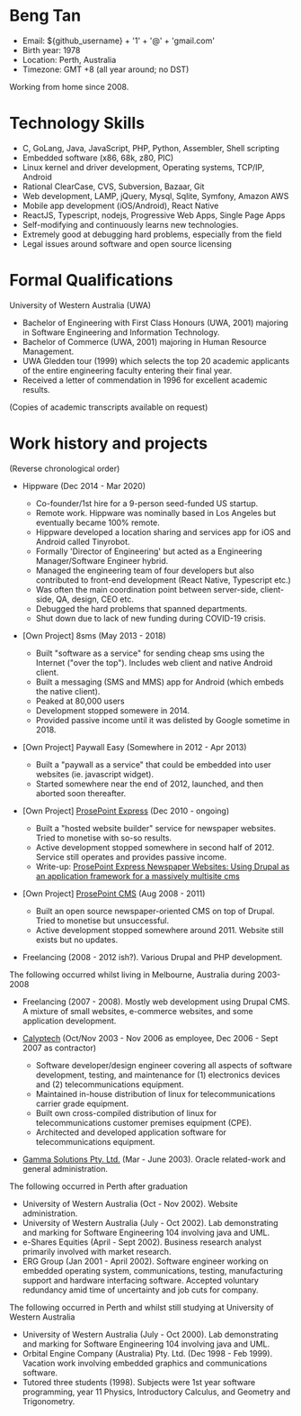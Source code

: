 # Beng Tan

* Email: ${github_username} + '1' + '@' + 'gmail.com'
* Birth year: 1978
* Location: Perth, Australia
* Timezone: GMT +8 (all year around; no DST)

Working from home since 2008.


# Technology Skills

* C, GoLang, Java, JavaScript, PHP, Python, Assembler, Shell scripting
* Embedded software (x86, 68k, z80, PIC)
* Linux kernel and driver development, Operating systems, TCP/IP, Android
* Rational ClearCase, CVS, Subversion, Bazaar, Git
* Web development, LAMP, jQuery, Mysql, Sqlite, Symfony, Amazon AWS
* Mobile app development (iOS/Android), React Native
* ReactJS, Typescript, nodejs, Progressive Web Apps, Single Page Apps
* Self-modifying and continuously learns new technologies.
* Extremely good at debugging hard problems, especially from the field
* Legal issues around software and open source licensing


# Formal Qualifications

University of Western Australia (UWA)

* Bachelor of Engineering with First Class Honours (UWA, 2001) majoring in Software Engineering and Information Technology.
* Bachelor of Commerce (UWA, 2001) majoring in Human Resource Management.
* UWA Gledden tour (1999) which selects the top 20 academic applicants of the entire engineering faculty entering their final year. 
* Received a letter of commendation in 1996 for excellent academic results.

(Copies of academic transcripts available on request)

# Work history and projects

(Reverse chronological order)

* Hippware (Dec 2014 - Mar 2020)
  * Co-founder/1st hire for a 9-person seed-funded US startup.
  * Remote work. Hippware was nominally based in Los Angeles but eventually became 100% remote.
  * Hippware developed a location sharing and services app for iOS and Android called Tinyrobot.
  * Formally 'Director of Engineering' but acted as a Engineering Manager/Software Engineer hybrid.
  * Managed the engineering team of four developers but also contributed to front-end development (React Native, Typescript etc.)
  * Was often the main coordination point between server-side, client-side, QA, design, CEO etc.
  * Debugged the hard problems that spanned departments.
  * Shut down due to lack of new funding during COVID-19 crisis.

* [Own Project] 8sms (May 2013 - 2018)
  * Built "software as a service" for sending cheap sms using the Internet ("over the top"). Includes web client and native Android client.
  * Built a messaging (SMS and MMS) app for Android (which embeds the native client).
  * Peaked at 80,000 users
  * Development stopped somewere in 2014.
  * Provided passive income until it was delisted by Google sometime in 2018.

* [Own Project] Paywall Easy (Somewhere in 2012 - Apr 2013) 
  * Built a "paywall as a service" that could be embedded into user websites (ie. javascript widget). 
  * Started somewhere near the end of 2012, launched, and then aborted soon thereafter. 

* [Own Project] [ProsePoint Express](http://www.prosepoint.net) (Dec 2010 - ongoing) 
  * Built a "hosted website builder" service for newspaper websites. Tried to monetise with so-so results. 
  * Active development stopped somewhere in second half of 2012. Service still operates and provides passive income.
  * Write-up: [ProsePoint Express Newspaper Websites: Using Drupal as an application framework for a massively multisite cms](https://www.drupal.org/node/1165710)  

* [Own Project] [ProsePoint CMS](http://www.prosepoint.org/home) (Aug 2008 - 2011)
  * Built an open source newspaper-oriented CMS on top of Drupal. Tried to monetise but unsuccessful. 
  * Active development stopped somewhere around 2011. Website still exists but no updates. 

* Freelancing (2008 - 2012 ish?). Various Drupal and PHP development.

The following occurred whilst living in Melbourne, Australia during 2003-2008

* Freelancing (2007 - 2008). Mostly web development using Drupal CMS. A mixture of small websites, e-commerce websites, and some application development. 

* [Calyptech](http://www.calyptech.com) (Oct/Nov 2003 - Nov 2006 as employee, Dec 2006 - Sept 2007 as contractor)
  * Software developer/design engineer covering all aspects of software development, testing, and maintenance for (1) electronics devices and (2) telecommunications equipment.
  * Maintained in-house distribution of linux for telecommunications carrier grade equipment.
  * Built own cross-compiled distribution of linux for telecommunications customer premises equipment (CPE).
  * Architected and developed application software for telecommunications equipment.

* [Gamma Solutions Pty. Ltd.](http://www.gammasolutions.com) (Mar - June 2003). Oracle related-work and general administration.

The following occurred in Perth after graduation

* University of Western Australia (Oct - Nov 2002). Website administration. 
* University of Western Australia (July - Oct 2002). Lab demonstrating and marking for Software Engineering 104 involving java and UML.
* e-Shares Equities (April - Sept 2002). Business research analyst primarily involved with market research.
* ERG Group (Jan 2001 - April 2002). Software engineer working on embedded operating system, communications, testing, manufacturing support and hardware interfacing software. Accepted voluntary redundancy amid time of uncertainty and job cuts for company. 

The following occurred in Perth and whilst still studying at University of Western Australia

* University of Western Australia (July - Oct 2000). Lab demonstrating and marking for Software Engineering 104 involving java and UML.
* Orbital Engine Company (Australia) Pty. Ltd. (Dec 1998 - Feb 1999). Vacation work involving embedded graphics and communications software.
* Tutored three students (1998). Subjects were 1st year software programming, year 11 Physics, Introductory Calculus, and Geometry and Trigonometry.
